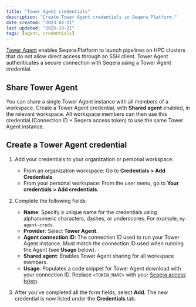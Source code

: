```yaml
---
title: "Tower Agent credentials"
description: "Create Tower Agent credentials in Seqera Platform."
date created: "2023-04-21"
last updated: "2025-10-21"
tags: [agent, credentials]
---
```


[Tower Agent](../supported_software/agent/overview) enables Seqera Platform to launch pipelines on HPC clusters that do not allow direct access through an SSH client. Tower Agent authenticates a secure connection with Seqera using a Tower Agent credential.

## Share Tower Agent

You can share a single Tower Agent instance with all members of a workspace. Create a Tower Agent credential, with **Shared agent** enabled, in the relevant workspace. All workspace members can then use this credential (Connection ID + Seqera access token) to use the same Tower Agent instance.

## Create a Tower Agent credential

1.  Add your credentials to your organization or personal workspace:
    - From an organization workspace: Go to **Credentials > Add Credentials**.
    - From your personal workspace: From the user menu, go to **Your credentials > Add credentials**.

2.  Complete the following fields:
    - **Name**: Specify a unique name for the credentials using alphanumeric characters, dashes, or underscores. For example, `my-agent-creds`.
    - **Provider**: Select **Tower Agent**.
    - **Agent connection ID**: The connection ID used to run your Tower Agent instance. Must match the connection ID used when running the Agent (see **Usage** below).
    - **Shared agent**: Enables Tower Agent sharing for all workspace members.
    - **Usage**: Populates a code snippet for Tower Agent download with your connection ID. Replace `<TOKEN_NAME>` with your [Seqera access token](https://docs.seqera.io/platform-api/create-token).

3. After you've completed all the form fields, select **Add**. The new credential is now listed under the **Credentials** tab.
